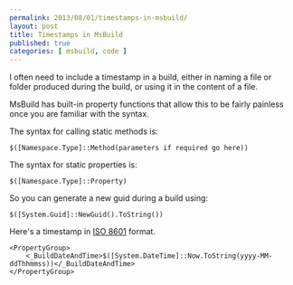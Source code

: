 ```yaml
---
permalink: 2013/08/01/timestamps-in-msbuild/
layout: post
title: Timestamps in MsBuild
published: true
categories: [ msbuild, code ]
---
```


I often need to include a timestamp in a build, either in naming a file 
or folder produced during the build, or using it in the content of a file.

MsBuild has built-in property functions that allow this to be fairly painless 
once you are familiar with the syntax.

The syntax for calling static methods is:

	$([Namespace.Type]::Method(parameters if required go here))

The syntax for static properties is:

	$([Namespace.Type]::Property)

So you can generate a new guid during a build using:

	$([System.Guid]::NewGuid().ToString())

Here's a timestamp in [ISO 8601](http://en.wikipedia.org/wiki/ISO_8601) format.

	<PropertyGroup>
		<_BuildDateAndTime>$([System.DateTime]::Now.ToString(yyyy-MM-ddThhmmss))</_BuildDateAndTime>
	</PropertyGroup>
